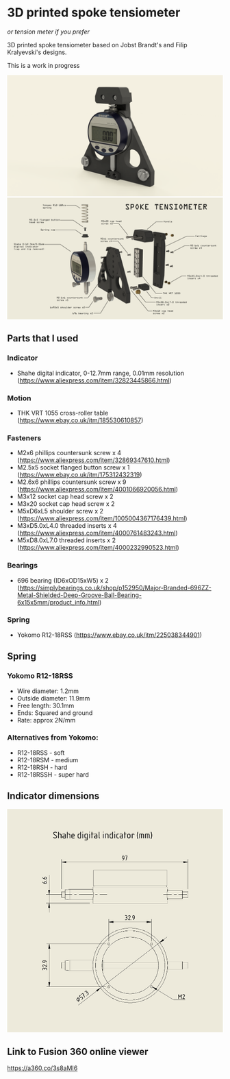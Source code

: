 # 3D printed spoke tensiometer
*or tension meter if you prefer*

3D printed spoke tensiometer based on Jobst Brandt's and Filip Kralyevski's designs.

This is a work in progress

![3D printed spoke tensiometer](./images/tensio_render_1.png)
![3D printed spoke tensiometer  annotated](./images/spoke-tensiometer-exploded.png)

## Parts that I used
### Indicator
- Shahe digital indicator, 0-12.7mm range, 0.01mm resolution (https://www.aliexpress.com/item/32823445866.html)
### Motion
- THK VRT 1055 cross-roller table (https://www.ebay.co.uk/itm/185530610857)
### Fasteners
- M2x6 phillips countersunk screw x 4 (https://www.aliexpress.com/item/32869347610.html)
- M2.5x5 socket flanged button screw x 1 (https://www.ebay.co.uk/itm/175312432319)
- M2.6x6 phillips countersunk screw x 9 (https://www.aliexpress.com/item/4001066920056.html)
- M3x12 socket cap head screw x 2
- M3x20 socket cap head screw x 2
- M5xD6xL5 shoulder screw x 2 (https://www.aliexpress.com/item/1005004367176439.html)
- M3xD5.0xL4.0 threaded inserts x 4 (https://www.aliexpress.com/item/4000761483243.html)
- M5xD8.0xL7.0 threaded inserts x 2 (https://www.aliexpress.com/item/4000232990523.html)
### Bearings
- 696 bearing (ID6xOD15xW5) x 2 (https://simplybearings.co.uk/shop/p152950/Major-Branded-696ZZ-Metal-Shielded-Deep-Groove-Ball-Bearing-6x15x5mm/product_info.html)
### Spring
- Yokomo R12-18RSS (https://www.ebay.co.uk/itm/225038344901)

## Spring
### Yokomo R12-18RSS
- Wire diameter: 1.2mm
- Outside diameter: 11.9mm
- Free length: 30.1mm
- Ends: Squared and ground
- Rate: approx 2N/mm

### Alternatives from Yokomo:
- R12-18RSS - soft
- R12-18RSM - medium
- R12-18RSH - hard
- R12-18RSSH - super hard

## Indicator dimensions
![Indicator dimensions](./images/indicator_dims.png)

## Link to Fusion 360 online viewer
https://a360.co/3s8aMI6
